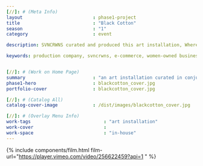 ```yaml
---
[//]: # (Meta Info)
layout                          : phase1-project
title 					        : "Black Cotton"
season				            : "1"
category 						: event

description: SVNCRWNS curated and produced this art installation, Where We Begin, as an activation alongside a play, Black Cotton, that premiered at Single Carrot Theater in Baltimore, MD.

keywords: production company, svncrwns, e-commerce, women-owned businesses, creative team, consulting, business operations, launch my brand, manage my brand, photography, videography, special projects


[//]: # (Work on Home Page)
summary                         : "an art installation curated in conjunction with Noisy Tenants' play production, Black Cotton"
phase1-hero                     : blackcotton_cover.jpg
portfolio-cover 				: blackcotton_cover.jpg

[//]: # (Catalog All)
catalog-cover-image				: /dist/images/blackcotton_cover.jpg

[//]: # (Overlay Menu Info)
work-tags 							: "art installation"
work-cover							:
work-space 							: "in-house"
---
```

{% include components/film.html film-url="https://player.vimeo.com/video/256622459?api=1 " %}
